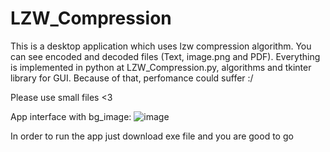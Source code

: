 # LZW_Compression
This is a desktop application which uses lzw compression algorithm.
You can see encoded and decoded files (Text, image.png and PDF).
Everything is implemented in python at LZW_Compression.py, algorithms and tkinter library for GUI. Because of that, perfomance could suffer :/

Please use small files <3

App interface with bg_image:
![image](https://user-images.githubusercontent.com/54029561/201493140-0f53718e-fa96-4956-8df9-eef3259cba99.png)

In order to run the app just download exe file and you are good to go
